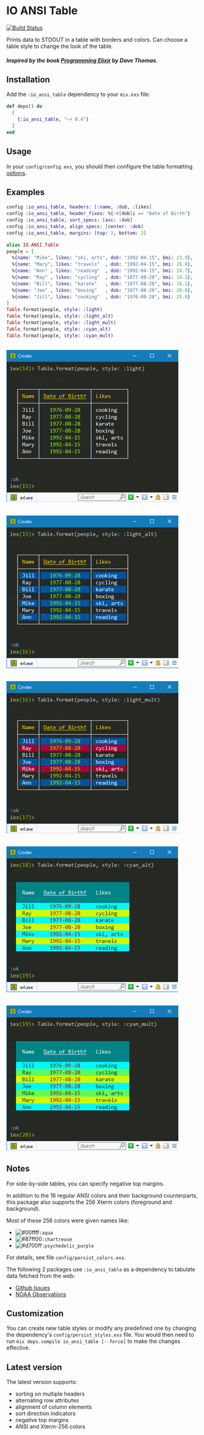 # IO ANSI Table

[![Build Status](https://travis-ci.org/RaymondLoranger/io_ansi_table.svg?branch=master)](https://travis-ci.org/RaymondLoranger/io_ansi_table)

Prints data to STDOUT in a table with borders and colors.
Can choose a table style to change the look of the table.

##### Inspired by the book [Programming Elixir](https://pragprog.com/book/elixir16/programming-elixir-1-6) by Dave Thomas.

## Installation

Add the `:io_ansi_table` dependency to your `mix.exs` file:

```elixir
def deps() do
  [
    {:io_ansi_table, "~> 0.4"}
  ]
end
```

## Usage

In your `config/config.exs`, you should then configure the table formatting
[options](https://hexdocs.pm/io_ansi_table/IO.ANSI.Table.Options.html).

## Examples

```elixir
config :io_ansi_table, headers: [:name, :dob, :likes]
config :io_ansi_table, header_fixes: %{~r[dob]i => "Date of Birth"}
config :io_ansi_table, sort_specs: [asc: :dob]
config :io_ansi_table, align_specs: [center: :dob]
config :io_ansi_table, margins: [top: 2, bottom: 2]
```

```elixir
alias IO.ANSI.Table
people = [
  %{name: "Mike", likes: "ski, arts", dob: "1992-04-15", bmi: 23.9},
  %{name: "Mary", likes: "travels"  , dob: "1992-04-15", bmi: 26.8},
  %{name: "Ann" , likes: "reading"  , dob: "1992-04-15", bmi: 24.7},
  %{name: "Ray" , likes: "cycling"  , dob: "1977-08-28", bmi: 19.1},
  %{name: "Bill", likes: "karate"   , dob: "1977-08-28", bmi: 18.1},
  %{name: "Joe" , likes: "boxing"   , dob: "1977-08-28", bmi: 20.8},
  %{name: "Jill", likes: "cooking"  , dob: "1976-09-28", bmi: 25.8}
]
Table.format(people, style: :light)
Table.format(people, style: :light_alt)
Table.format(people, style: :light_mult)
Table.format(people, style: :cyan_alt)
Table.format(people, style: :cyan_mult)
```
## ![light](images/light.png)
## ![light_alt](images/light_alt.png)
## ![light_mult](images/light_mult.png)
## ![cyan_alt](images/cyan_alt.png)
## ![cyan_mult](images/cyan_mult.png)

## Notes

For side-by-side tables, you can specify negative top margins.

In addition to the 16 regular ANSI colors and their background counterparts,
this package also supports the 256 Xterm colors (foreground and background).

Most of these 256 colors were given names like:
- ![#00ffff](https://placehold.it/15/00ffff/000000?text=+)`:aqua`
- ![#87ff00](https://placehold.it/15/87ff00/000000?text=+)`:chartreuse`
- ![#d700ff](https://placehold.it/15/d700ff/000000?text=+)`:psychedelic_purple`

For details, see file `config/persist_colors.exs`.

The following 2 packages use `:io_ansi_table` as a dependency to tabulate
data fetched from the web:

  - [Github Issues](https://hex.pm/packages/github_issues)
  - [NOAA Observations](https://hex.pm/packages/noaa_observations)

## Customization

You can create new table styles or modify any predefined one by changing the
dependency's `config/persist_styles.exs` file. You would then need to run
`mix deps.compile io_ansi_table [--force]` to make the changes effective.

## Latest version

The latest version supports:

  - sorting on multiple headers
  - alternating row attributes
  - alignment of column elements
  - sort direction indicators
  - negative top margins
  - ANSI and Xterm-256 colors
